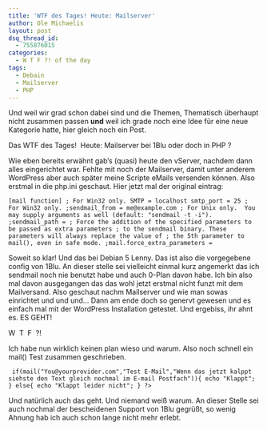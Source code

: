 ```yaml
---
title: 'WTF des Tages! Heute: Mailserver'
author: Ole Michaelis
layout: post
dsq_thread_id:
  - 755876015
categories:
  - W T F ?! of the day
tags:
  - Debain
  - Mailserver
  - PHP
---
```


Und weil wir grad schon dabei sind und die Themen, Thematisch überhaupt nicht zusammen passen **und** weil ich grade noch eine Idee für eine neue Kategorie hatte, hier gleich noch ein Post.

Das WTF des Tages!  Heute: Mailserver bei 1Blu oder doch in PHP ?

Wie eben bereits erwähnt gab’s (quasi) heute den vServer, nachdem dann alles eingerichtet war. Fehlte mit noch der Mailserver, damit unter anderem WordPress aber auch später meine Scripte eMails versenden können. Also erstmal in die php.ini geschaut. Hier jetzt mal der original eintrag:

`[mail function]
; For Win32 only.
SMTP = localhost
smtp_port = 25
; For Win32 only.
;sendmail_from = me@example.com
; For Unix only.  You may supply arguments as well (default: "sendmail -t -i").
;sendmail_path =
; Force the addition of the specified parameters to be passed as extra parameters
; to the sendmail binary. These parameters will always replace the value of
; the 5th parameter to mail(), even in safe mode.
;mail.force_extra_parameters =`

Soweit so klar! Und das bei Debian 5 Lenny. Das ist also die vorgegebene config von 1Blu. An dieser stelle sei vielleicht einmal kurz angemerkt das ich sendmail noch nie benutzt habe und auch 0-Plan davon habe. Ich bin also mal davon ausgegangen das das wohl jetzt erstmal nicht funzt mit dem Mailversand. Also geschaut nachm Mailserver und wie man sowas einrichtet und und und… Dann am ende doch so genervt gewesen und es einfach mal mit der WordPress Installation getestet. Und ergebiss, ihr ahnt es. ES GEHT!

W  T  F  ?!

Ich habe nun wirklich keinen plan wieso und warum. Also noch schnell ein mail() Test zusammen geschrieben.

`
if(mail("You@yourprovider.com","Test E-Mail","Wenn das jetzt kalppt siehste den Text gleich nochmal im E-mail Postfach")){
   echo "Klappt";
}
else{
   echo "Klappt leider nicht";
}
?>`

Und natürlich auch das geht. Und niemand weiß warum. An dieser Stelle sei auch nochmal der bescheidenen Support von 1Blu gegrüßt, so wenig Ahnung hab ich auch schon lange nicht mehr erlebt.

